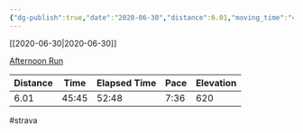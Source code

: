 ```yaml
---
{"dg-publish":true,"date":"2020-06-30","distance":6.01,"moving_time":"45:45","elapsed_time":"52:48","pace":"7:36","total_elevation_gain":620,"url":"https://www.strava.com/activities/3695879115","permalink":"/01-personal/strava/2020-06-30-afternoon-run/","dgPassFrontmatter":true}
---
```



[[2020-06-30\|2020-06-30]]

[Afternoon Run](https://www.strava.com/activities/3695879115)

| Distance | Time  | Elapsed Time | Pace | Elevation |
| -------- | ----- | ------------ | ---- | --------- |
| 6.01     | 45:45 | 52:48        | 7:36 | 620       |




#strava
